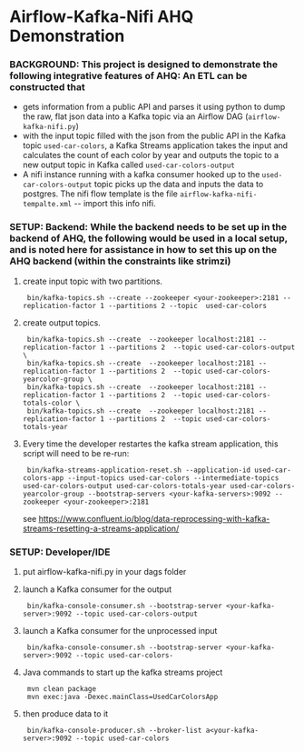 # Airflow-Kafka-Nifi AHQ Demonstration


### BACKGROUND: This project is designed to demonstrate the following integrative features of AHQ: An ETL can be constructed that 
  - gets information from a public API and parses it using python to dump the raw, flat json data into a Kafka topic via an Airflow DAG (`airflow-kafka-nifi.py`)
  - with the input topic filled with the json from the public API in the Kafka topic `used-car-colors`, a Kafka Streams application takes the input and calculates the count of each color by year and outputs the topic to a new output topic in Kafka called `used-car-colors-output`
  - A nifi instance running with a kafka consumer hooked up to the `used-car-colors-output` topic picks up the data and inputs the data to postgres. The nifi flow template is the file `airflow-kafka-nifi-tempalte.xml` -- import this info nifi.

### SETUP: Backend: While the backend needs to be set up in the backend of AHQ, the following would be used in a local setup, and is noted here for assistance in how to set this up on the AHQ backend (within the constraints like strimzi)

1. create input topic with two partitions. 

        bin/kafka-topics.sh --create --zookeeper <your-zookeeper>:2181 --replication-factor 1 --partitions 2 --topic  used-car-colors
        
2. create output topics.  

        bin/kafka-topics.sh --create  --zookeeper localhost:2181 --replication-factor 1 --partitions 2  --topic used-car-colors-output \
        bin/kafka-topics.sh --create  --zookeeper localhost:2181 --replication-factor 1 --partitions 2  --topic used-car-colors-yearcolor-group \ 
        bin/kafka-topics.sh --create  --zookeeper localhost:2181 --replication-factor 1 --partitions 2  --topic used-car-colors-totals-color \
        bin/kafka-topics.sh --create  --zookeeper localhost:2181 --replication-factor 1 --partitions 2  --topic used-car-colors-totals-year
        
3. Every time the developer restartes the kafka stream application, this script will need to be re-run:
      
        bin/kafka-streams-application-reset.sh --application-id used-car-colors-app --input-topics used-car-colors --intermediate-topics used-car-colors-output used-car-colors-totals-year used-car-colors-yearcolor-group --bootstrap-servers <your-kafka-servers>:9092 --zookeeper <your-zookeeper>:2181
        
   see https://www.confluent.io/blog/data-reprocessing-with-kafka-streams-resetting-a-streams-application/


### SETUP: Developer/IDE
  
1. put airflow-kafka-nifi.py in your dags folder

2. launch a Kafka consumer for the output

        bin/kafka-console-consumer.sh --bootstrap-server <your-kafka-server>:9092 --topic used-car-colors-output
        
3. launch a Kafka consumer for the unprocessed input

        bin/kafka-console-consumer.sh --bootstrap-server <your-kafka-server>:9092 --topic used-car-colors-

4. Java commands to start up the kafka streams project

        mvn clean package
        mvn exec:java -Dexec.mainClass=UsedCarColorsApp
    

5. then produce data to it

        bin/kafka-console-producer.sh --broker-list a<your-kafka-server>:9092 --topic used-car-colors
        
        


